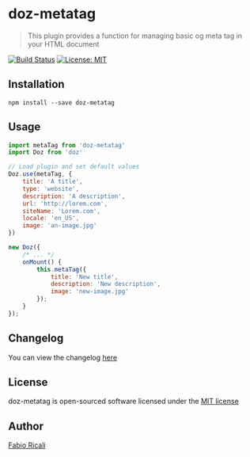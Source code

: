 # doz-metatag

> This plugin provides a function for managing basic og meta tag in your HTML document

<a href="https://travis-ci.org/dozjs/doz-metatag" target="_blank"><img src="https://travis-ci.org/dozjs/doz-metatag.svg?branch=master" title="Build Status"/></a>
<a href="https://opensource.org/licenses/MIT" target="_blank"><img src="https://img.shields.io/badge/License-MIT-yellow.svg" title="License: MIT"/></a>

## Installation
```
npm install --save doz-metatag
```

## Usage
```js
import metaTag from 'doz-metatag'
import Doz from 'doz'

// Load plugin and set default values
Doz.use(metaTag, {
    title: 'A title',
    type: 'website',
    description: 'A description',
    url: 'http://lorem.com',
    siteName: 'Lorem.com',
    locale: 'en_US',
    image: 'an-image.jpg'
})

new Doz({
    /* ... */
    onMount() {
        this.metaTag({
            title: 'New title',
            description: 'New description',
            image: 'new-image.jpg'
        });
    }
});
```

## Changelog
You can view the changelog <a target="_blank" href="https://github.com/dozjs/doz-metatag/blob/master/CHANGELOG.md">here</a>

## License
doz-metatag is open-sourced software licensed under the <a target="_blank" href="http://opensource.org/licenses/MIT">MIT license</a>

## Author
<a target="_blank" href="http://rica.li">Fabio Ricali</a>